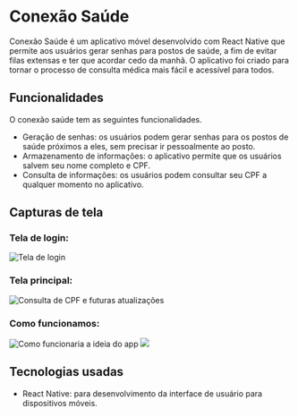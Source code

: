 # Conexão Saúde

Conexão Saúde é um aplicativo móvel desenvolvido com React Native que permite aos usuários gerar senhas para postos de saúde, a fim de evitar filas extensas e ter que acordar cedo da manhã. O aplicativo foi criado para tornar o processo de consulta médica mais fácil e acessível para todos.

## Funcionalidades

O conexão saúde tem as seguintes funcionalidades.

- Geração de senhas: os usuários podem gerar senhas para os postos de saúde próximos a eles, sem precisar ir pessoalmente ao posto.
- Armazenamento de informações: o aplicativo permite que os usuários salvem seu nome completo e CPF.
- Consulta de informações: os usuários podem consultar seu CPF a qualquer momento no aplicativo.

## Capturas de tela

### Tela de login:

![Tela de login](https://imgur.com/Jg8WaEk)

### Tela principal:

![Consulta de CPF e futuras atualizações](https://imgur.com/joxYxFe)

### Como funcionamos:

![Como funcionaria a ideia do app](https://imgur.com/9mFr5mx)
![](https://imgur.com/9kE2aTj)

## Tecnologias usadas

- React Native: para desenvolvimento da interface de usuário para dispositivos móveis.
